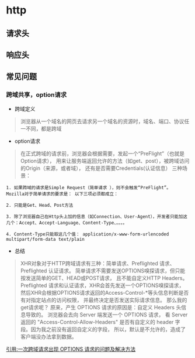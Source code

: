 # http

## 请求头

## 响应头

## 常见问题

### 跨域共享，option请求

- 跨域定义

> 浏览器从一个域名的网页去请求另一个域名的资源时，域名、端口、协议任一不同，都是跨域

- option请求

> 在正式跨域的请求前，浏览器会根据需要，发起一个“PreFlight”（也就是Option请求），
> 用来让服务端返回允许的方法（如get、post），被跨域访问的Origin（来源，或者域），
> 还有是否需要Credentials(认证信息） 三种场景：

```
1. 如果跨域的请求是Simple Request（简单请求 ），则不会触发“PreFlight”。 Mozilla对于简单请求的要求是： 以下三项必须都成立：

2. 只能是Get、Head、Post方法

3. 除了浏览器自己在Http头上加的信息（如Connection、User-Agent），开发者只能加这几个：Accept、Accept-Language、Content-Type、。。。。

4. Content-Type只能取这几个值： application/x-www-form-urlencoded multipart/form-data text/plain
```

- 总结 

> XHR对象对于HTTP跨域请求有三种：简单请求、Preflighted 请求、Preflighted 认证请求。
> 简单请求不需要发送OPTIONS嗅探请求，但只能按发送简单的GET、HEAD或POST请求，
> 且不能自定义HTTP Headers。Preflighted 请求和认证请求，XHR会首先发送一个OPTIONS嗅探请求，
> 然后XHR会根据OPTIONS请求返回的Access-Control-*等头信息判断是否有对指定站点的访问权限，
> 并最终决定是否发送实际请求信息。 那么我的get请求呢？ 
> 原来，产生 OPTIONS 请求的原因是：自定义 Headers 头信息导致的。 
> 浏览器会去向 Server 端发送一个 OPTIONS 请求，
> 看 Server 返回的 "Access-Control-Allow-Headers" 
> 是否有自定义的 header 字段。因为我之前没有返回自定义的字段，
> 所以，默认是不允许的，造成了客户端没办法拿到数据。

[引用:一次跨域请求出现 OPTIONS 请求的问题及解决方法](https://www.cnblogs.com/xiaozengzeng/p/10852224.html)